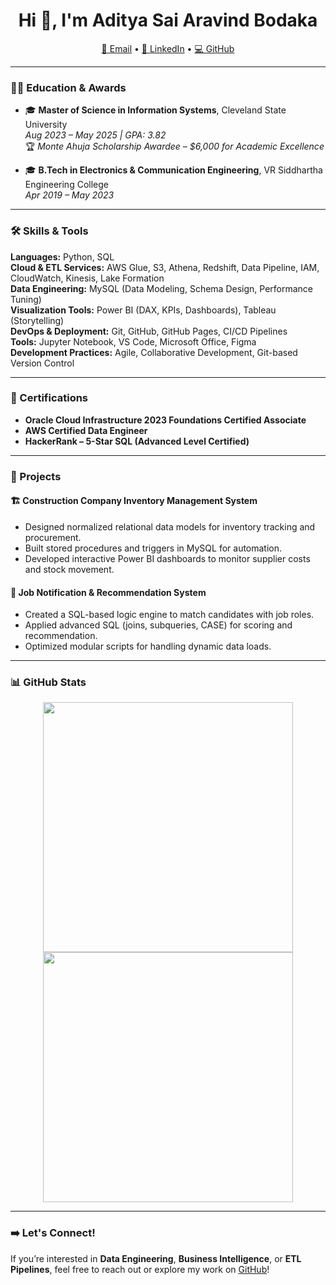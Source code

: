 <h1 align="center">Hi 👋, I'm Aditya Sai Aravind Bodaka</h1>
<p align="center">
  <a href="mailto:adityasaiaravindbodaka@gmail.com">📧 Email</a> • 
  <a href="https://www.linkedin.com/in/aditya-bodaka" target="_blank">💼 LinkedIn</a> • 
  <a href="https://github.com/aravindbodaka" target="_blank">💻 GitHub</a>
</p>

---

### 🧑‍🎓 Education & Awards

- 🎓 **Master of Science in Information Systems**, Cleveland State University  
  *Aug 2023 – May 2025 | GPA: 3.82*  
  🏆 *Monte Ahuja Scholarship Awardee – $6,000 for Academic Excellence*

- 🎓 **B.Tech in Electronics & Communication Engineering**, VR Siddhartha Engineering College  
  *Apr 2019 – May 2023*

---

### 🛠️ Skills & Tools

**Languages:** Python, SQL  
**Cloud & ETL Services:** AWS Glue, S3, Athena, Redshift, Data Pipeline, IAM, CloudWatch, Kinesis, Lake Formation  
**Data Engineering:** MySQL (Data Modeling, Schema Design, Performance Tuning)  
**Visualization Tools:** Power BI (DAX, KPIs, Dashboards), Tableau (Storytelling)  
**DevOps & Deployment:** Git, GitHub, GitHub Pages, CI/CD Pipelines  
**Tools:** Jupyter Notebook, VS Code, Microsoft Office, Figma  
**Development Practices:** Agile, Collaborative Development, Git-based Version Control

---

### 📜 Certifications

-  **Oracle Cloud Infrastructure 2023 Foundations Certified Associate**  
-  **AWS Certified Data Engineer**  
-  **HackerRank – 5-Star SQL (Advanced Level Certified)**  

---

### 💼 Projects

#### 🏗️ Construction Company Inventory Management System
- Designed normalized relational data models for inventory tracking and procurement.
- Built stored procedures and triggers in MySQL for automation.
- Developed interactive Power BI dashboards to monitor supplier costs and stock movement.

#### 💼 Job Notification & Recommendation System
- Created a SQL-based logic engine to match candidates with job roles.
- Applied advanced SQL (joins, subqueries, CASE) for scoring and recommendation.
- Optimized modular scripts for handling dynamic data loads.

---

### 📊 GitHub Stats

<p align="center">
  <img src="https://github-readme-stats.vercel.app/api?username=aravindbodaka&show_icons=true&theme=github_dark" width="400"/>
  <img src="https://github-readme-streak-stats.herokuapp.com?user=aravindbodaka&theme=github-dark&date_format=M%20j%5B%2C%20Y%5D" width="400"/>
</p>

---

### ➡️ Let's Connect!
If you’re interested in **Data Engineering**, **Business Intelligence**, or **ETL Pipelines**, feel free to reach out or explore my work on [GitHub](https://github.com/aravindbodaka)!
